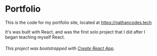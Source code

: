 # Portfolio

This is the code for my portfolio site, located at https://nathancodes.tech

It's was built with React, and was the first solo project that I did after I began teaching myself React.

###### This project was bootstrapped with [Create React App](https://github.com/facebookincubator/create-react-app).
